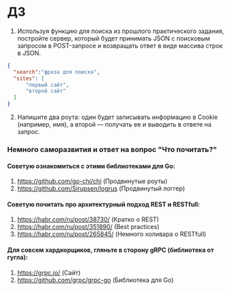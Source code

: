 # ДЗ
1. Используя функцию для поиска из прошлого практического задания, постройте сервер, который будет принимать JSON с поисковым запросом в POST-запросе и возвращать ответ в виде массива строк в JSON.
```JSON
{
  "search":"фраза для поиска",
  "sites": [
      "первый сайт",
      "второй сайт"
  ]
}
```
2. Напишите два роута: один будет записывать информацию в Cookie (например, имя), а второй — получать ее и выводить в ответе на запрос.

### Немного саморазвития и ответ на вопрос "Что почитать?"
	  
#### Советую ознакомиться с этими библиотеками для Go:
1) https://github.com/go-chi/chi (Продвинутые роуты)
2) https://github.com/Sirupsen/logrus (Продвинутый логгер)

#### Советую почитать про архитектурный подход REST и RESTfull:
1) https://habr.com/ru/post/38730/ (Кратко о REST)
2) https://habr.com/ru/post/351890/ (Best practices)
3) https://habr.com/ru/post/265845/ (Немного холивара о RESTfull)

#### Для совсем хардкорщиков, гляньте в сторону gRPC (библиотека от гугла):
1) https://grpc.io/ (Сайт)
2) https://github.com/grpc/grpc-go (Библиотека для Go)
